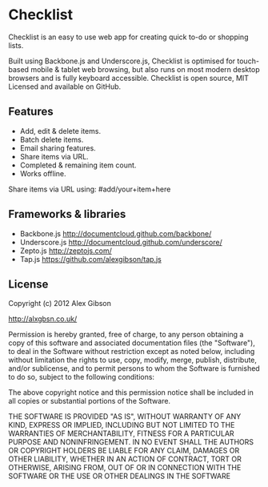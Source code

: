 Checklist
=======================================

Checklist is an easy to use web app for creating quick to-do or shopping lists.

Built using Backbone.js and Underscore.js, Checklist is optimised for touch-based mobile & tablet web browsing, but also runs on most modern desktop browsers and is fully keyboard accessible. Checklist is open source, MIT Licensed and available on GitHub.

Features
---------------------------------------

- Add, edit & delete items.
- Batch delete items.
- Email sharing features.
- Share items via URL.
- Completed & remaining item count.
- Works offline.

Share items via URL using: #add/your+item+here

Frameworks & libraries
---------------------------------------

- Backbone.js http://documentcloud.github.com/backbone/
- Underscore.js http://documentcloud.github.com/underscore/
- Zepto.js http://zeptojs.com/
- Tap.js https://github.com/alexgibson/tap.js
	
License
---------------------------------------

Copyright (c) 2012 Alex Gibson

http://alxgbsn.co.uk/

Permission is hereby granted, free of charge, to any person obtaining a copy of this software and associated documentation files (the "Software"), to deal in the Software without restriction except as noted below, including without limitation the rights to use, copy, modify, merge, publish, distribute, and/or sublicense, and to permit persons to whom the Software is furnished to do so, subject to the following conditions:

The above copyright notice and this permission notice shall be included in all copies or substantial portions of the Software.

THE SOFTWARE IS PROVIDED "AS IS", WITHOUT WARRANTY OF ANY KIND, EXPRESS OR IMPLIED, INCLUDING BUT NOT LIMITED TO THE WARRANTIES OF MERCHANTABILITY, FITNESS FOR A PARTICULAR PURPOSE AND NONINFRINGEMENT. IN NO EVENT SHALL THE AUTHORS OR COPYRIGHT HOLDERS BE LIABLE FOR ANY CLAIM, DAMAGES OR OTHER LIABILITY, WHETHER IN AN ACTION OF CONTRACT, TORT OR OTHERWISE, ARISING FROM, OUT OF OR IN CONNECTION WITH THE SOFTWARE OR THE USE OR OTHER DEALINGS IN THE SOFTWARE